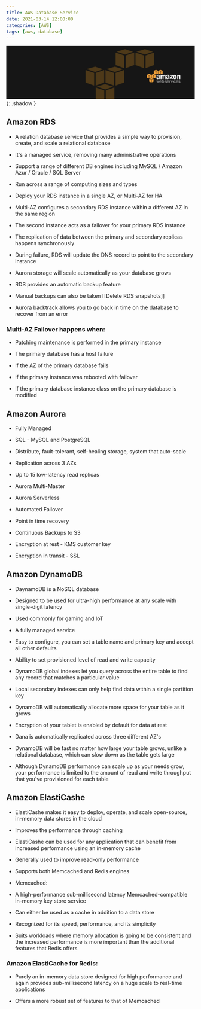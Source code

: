```yaml
---
title: AWS Database Service
date: 2021-03-14 12:00:00
categories: [AWS]
tags: [aws, database]
---
```

<script defer data-domain="senad-d.github.io" src="https://plus.seki.ink/js/script.js"></script>
![](https://github.com/senad-d/senad-d.github.io/blob/main/_media/images/backgroun.png?raw=true){: .shadow }

## Amazon RDS

-   A relation database service that provides a simple way to provision, create, and scale a relational database
    
-   It's a managed service, removing many administrative operations
    
-   Support a range of different DB engines including MySQL / Amazon Azur / Oracle / SQL Server
    
-   Run across a range of computing sizes and types
    
-   Deploy your RDS instance in a single AZ, or Multi-AZ for HA
    
-   Multi-AZ configures a secondary RDS instance within a different AZ in the same region
    
-   The second instance acts as a failover for your primary RDS instance
    
-   The replication of data between the primary and secondary replicas happens synchronously
    
-   During failure, RDS will update the DNS record to point to the secondary instance
    
-   Aurora storage will scale automatically as your database grows
    
-   RDS provides an automatic backup feature
    
-   Manual backups can also be taken [[Delete RDS snapshots]]
    
-   Aurora backtrack allows you to go back in time on the database to recover from an error
    

### Multi-AZ Failover happens when:

-   Patching maintenance is performed in the primary instance
    
-   The primary database has a host failure
    
-   If the AZ of the primary database fails
    
-   If the primary instance was rebooted with failover
    
-   If the primary database instance class on the primary database is modified
    

## Amazon Aurora

-   Fully Managed
    
-   SQL - MySQL and PostgreSQL
    
-   Distribute, fault-tolerant, self-healing storage, system that auto-scale
    
-   Replication across 3 AZs
    
-   Up to 15 low-latency read replicas
    
-   Aurora Multi-Master
    
-   Aurora Serverless
    
-   Automated Failover
    
-   Point in time recovery
    
-   Continuous Backups to S3
    
-   Encryption at rest - KMS customer key
    
-   Encryption in transit - SSL
    

## Amazon DynamoDB

-   DaynamoDB is a NoSQL database
    
-   Designed to be used for ultra-high performance at any scale with single-digit latency
    
-   Used commonly for gaming and IoT
    
-   A fully managed service
    
-   Easy to configure, you can set a table name and primary key and accept all other defaults
    
-   Ability to set provisioned level of read and write capacity
    
-   DynamoDB global indexes let you query across the entire table to find any record that matches a particular value
    
-   Local secondary indexes can only help find data within a single partition key
    
-   DynamoDB will automatically allocate more space for your table as it grows
    
-   Encryption of your tablet is enabled by default for data at rest
    
-   Dana is automatically replicated across three different AZ's
    
-   DynamoDB will be fast no matter how large your table grows, unlike a relational database, which can slow down as the table gets large
    
-   Although DynamoDB performance can scale up as your needs grow, your performance is limited to the amount of read and write throughput that you've provisioned for each table
    

## Amazon ElastiCashe

-   ElastiCashe makes it easy to deploy, operate, and scale open-source, in-memory data stores in the cloud
    
-   Improves the performance through caching
    
-   ElastiCashe can be used for any application that can benefit from increased performance using an in-memory cache
    
-   Generally used to improve read-only performance
    
-   Supports both Memcached and Redis engines
    

-   Memcached:
    

-   A high-performance sub-millisecond latency Memcached-compatible in-memory key store service
    
-   Can either be used as a cache in addition to a data store
    
-   Recognized for its speed, performance, and its simplicity
    
-   Suits workloads where memory allocation is going to be consistent and the increased performance is more important than the additional features that Redis offers
    

### Amazon ElastiCache for Redis:

- Purely an in-memory data store designed for high performance and again provides sub-millisecond latency on a huge scale to real-time applications
    
- Offers a more robust set of features to that of Memcached